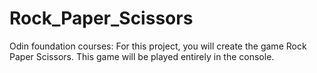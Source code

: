 # Rock_Paper_Scissors
Odin foundation courses: For this project, you will create the game Rock Paper Scissors. This game will be played entirely in the console.
